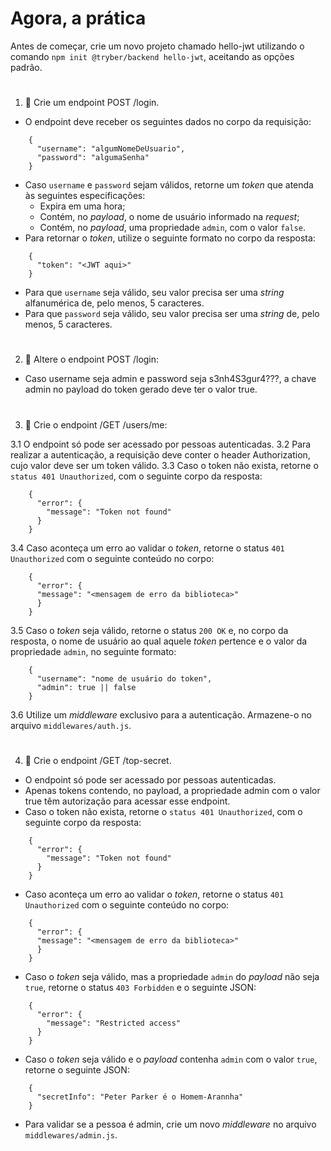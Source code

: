 # Agora, a prática

Antes de começar, crie um novo projeto chamado hello-jwt utilizando o comando `npm init @tryber/backend hello-jwt`, aceitando as opções padrão.

#

1. 🚀 Crie um endpoint POST /login.
- O endpoint deve receber os seguintes dados no corpo da requisição:

```
    {
      "username": "algumNomeDeUsuario",
      "password": "algumaSenha"
    }
```

- Caso `username` e `password` sejam válidos, retorne um _token_ que atenda às seguintes especificações:
  - Expira em uma hora;
  - Contém, no _payload_, o nome de usuário informado na _request_;
  - Contém, no _payload_, uma propriedade `admin`, com o valor `false`.
- Para retornar o _token_, utilize o seguinte formato no corpo da resposta:

```
    {
      "token": "<JWT aqui>"
    }
```

- Para que `username` seja válido, seu valor precisa ser uma _string_ alfanumérica de, pelo menos, 5 caracteres.
- Para que `password` seja válido, seu valor precisa ser uma _string_ de, pelo menos, 5 caracteres.

#

2. 🚀 Altere o endpoint POST /login:
- Caso username seja admin e password seja s3nh4S3gur4???, a chave admin no payload do token gerado deve ter o valor true.

#

3. 🚀 Crie o endpoint /GET /users/me:

  3.1 O endpoint só pode ser acessado por pessoas autenticadas.
  3.2 Para realizar a autenticação, a requisição deve conter o header Authorization, cujo valor deve ser um token válido.
  3.3 Caso o token não exista, retorne o `status 401 Unauthorized`, com o seguinte corpo da resposta:

  ```
      {
        "error": {
          "message": "Token not found"
        }
      }
  ```

  3.4 Caso aconteça um erro ao validar o _token_, retorne o status `401 Unauthorized` com o seguinte conteúdo no corpo:

  ```
      {
        "error": {
        "message": "<mensagem de erro da biblioteca>"
        }
      }
  ```

  3.5 Caso o _token_ seja válido, retorne o status `200 OK` e, no corpo da resposta, o nome de usuário ao qual aquele _token_ pertence e o valor da propriedade `admin`, no seguinte formato:

  ```
      {
        "username": "nome de usuário do token",
        "admin": true || false
      }
  ```

  3.6 Utilize um _middleware_ exclusivo para a autenticação. Armazene-o no arquivo `middlewares/auth.js`.

#

4. 🚀 Crie o endpoint /GET /top-secret.
- O endpoint só pode ser acessado por pessoas autenticadas.
- Apenas tokens contendo, no payload, a propriedade admin com o valor true têm autorização para acessar esse endpoint.
- Caso o token não exista, retorne o `status 401 Unauthorized`, com o seguinte corpo da resposta:

```
    {
      "error": {
        "message": "Token not found"
      }
    }
```

- Caso aconteça um erro ao validar o _token_, retorne o status `401 Unauthorized` com o seguinte conteúdo no corpo:

```
    {
      "error": {
      "message": "<mensagem de erro da biblioteca>"
      }
    }
```

- Caso o _token_ seja válido, mas a propriedade `admin` do _payload_ não seja `true`, retorne o status `403 Forbidden` e o seguinte JSON:
```
    {
      "error": {
        "message": "Restricted access"
      }
    }
```

- Caso o _token_ seja válido e o _payload_ contenha `admin` com o valor `true`, retorne o seguinte JSON:
```
    {
      "secretInfo": "Peter Parker é o Homem-Arannha"
    }
```

- Para validar se a pessoa é admin, crie um novo _middleware_ no arquivo `middlewares/admin.js`.